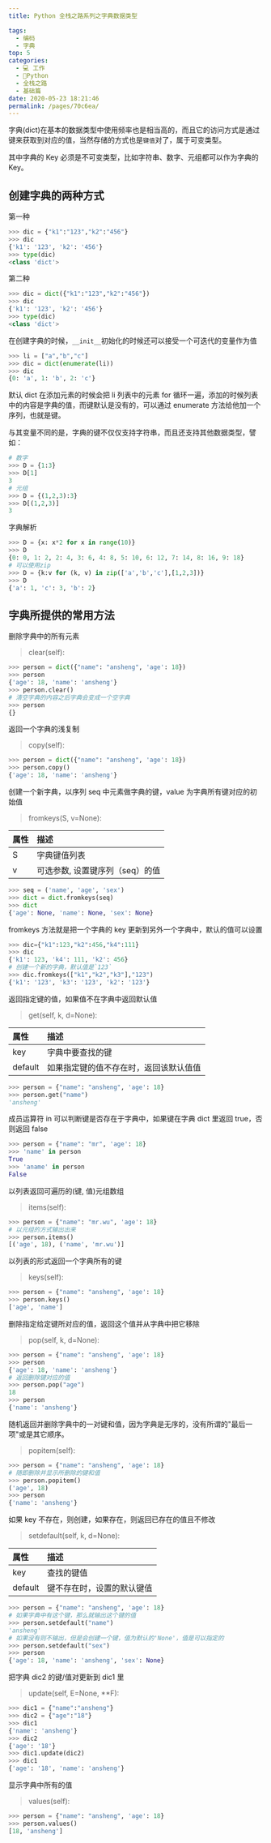 ```yaml
---
title: Python 全栈之路系列之字典数据类型

tags: 
  - 编码
  - 字典
top: 5
categories: 
  - 💻 工作
  - 🐍Python
  - 全栈之路
  - 基础篇
date: 2020-05-23 18:21:46
permalink: /pages/70c6ea/
---
```


字典(dict)在基本的数据类型中使用频率也是相当高的，而且它的访问方式是通过键来获取到对应的值，当然存储的方式也是`键值`对了，属于可变类型。

其中字典的 Key 必须是不可变类型，比如字符串、数字、元组都可以作为字典的 Key。

## 创建字典的两种方式

第一种

```python
>>> dic = {"k1":"123","k2":"456"}
>>> dic
{'k1': '123', 'k2': '456'}
>>> type(dic)
<class 'dict'>
```

第二种

```python
>>> dic = dict({"k1":"123","k2":"456"})
>>> dic
{'k1': '123', 'k2': '456'}
>>> type(dic)
<class 'dict'>
```

在创建字典的时候，`__init__`初始化的时候还可以接受一个可迭代的变量作为值

```python
>>> li = ["a","b","c"]
>>> dic = dict(enumerate(li))
>>> dic
{0: 'a', 1: 'b', 2: 'c'}
```

默认 dict 在添加元素的时候会把 li 列表中的元素 for 循环一遍，添加的时候列表中的内容是字典的值，而键默认是没有的，可以通过 enumerate 方法给他加一个序列，也就是键。

与其变量不同的是，字典的键不仅仅支持字符串，而且还支持其他数据类型，譬如：

```python
# 数字
>>> D = {1:3}
>>> D[1]
3
# 元组
>>> D = {(1,2,3):3}
>>> D[(1,2,3)]
3
```

字典解析

```python
>>> D = {x: x*2 for x in range(10)}
>>> D
{0: 0, 1: 2, 2: 4, 3: 6, 4: 8, 5: 10, 6: 12, 7: 14, 8: 16, 9: 18}
# 可以使用zip
>>> D = {k:v for (k, v) in zip(['a','b','c'],[1,2,3])}
>>> D
{'a': 1, 'c': 3, 'b': 2}
```

## 字典所提供的常用方法

删除字典中的所有元素

> clear(self):

```python
>>> person = dict({"name": "ansheng", 'age': 18})
>>> person
{'age': 18, 'name': 'ansheng'}
>>> person.clear()
# 清空字典的内容之后字典会变成一个空字典
>>> person
{}
```

返回一个字典的浅复制

> copy(self): 

```python
>>> person = dict({"name": "ansheng", 'age': 18})
>>> person.copy()
{'age': 18, 'name': 'ansheng'}
```

创建一个新字典，以序列 seq 中元素做字典的键，value 为字典所有键对应的初始值

> fromkeys(S, v=None): 

|属性|描述|
|:--|:--|
|S|字典键值列表|
|v|可选参数, 设置键序列（seq）的值|

```python
>>> seq = ('name', 'age', 'sex')
>>> dict = dict.fromkeys(seq)
>>> dict
{'age': None, 'name': None, 'sex': None}
```

fromkeys 方法就是把一个字典的 key 更新到另外一个字典中，默认的值可以设置

```python
>>> dic={"k1":123,"k2":456,"k4":111}
>>> dic
{'k1': 123, 'k4': 111, 'k2': 456}
# 创建一个新的字典，默认值是`123`
>>> dic.fromkeys(["k1","k2","k3"],"123")
{'k1': '123', 'k3': '123', 'k2': '123'}
```

返回指定键的值，如果值不在字典中返回默认值

> get(self, k, d=None):

|属性|描述|
|:--|:--|
|key|字典中要查找的键|
|default|如果指定键的值不存在时，返回该默认值值|

```python
>>> person = {"name": "ansheng", 'age': 18}
>>> person.get("name")
'ansheng'
```

成员运算符 in 可以判断键是否存在于字典中，如果键在字典 dict 里返回 true，否则返回 false

```python
>>> person = {"name": "mr", 'age': 18}
>>> 'name' in person
True
>>> 'aname' in person
False
```

以列表返回可遍历的(键, 值)元组数组

> items(self):

```python
>>> person = {"name": "mr.wu", 'age': 18}
# 以元组的方式输出出来
>>> person.items()
[('age', 18), ('name', 'mr.wu')]
```

以列表的形式返回一个字典所有的键

> keys(self):

```python
>>> person = {"name": "ansheng", 'age': 18}
>>> person.keys()
['age', 'name']
```

删除指定给定键所对应的值，返回这个值并从字典中把它移除

> pop(self, k, d=None): 

```python
>>> person = {"name": "ansheng", 'age': 18}
>>> person
{'age': 18, 'name': 'ansheng'}
# 返回删除键对应的值
>>> person.pop("age")
18
>>> person
{'name': 'ansheng'}
```

随机返回并删除字典中的一对键和值，因为字典是无序的，没有所谓的"最后一项"或是其它顺序。

> popitem(self): 

```python
>>> person = {"name": "ansheng", 'age': 18}
# 随即删除并显示所删除的键和值
>>> person.popitem()
('age', 18)
>>> person
{'name': 'ansheng'}
```

如果 key 不存在，则创建，如果存在，则返回已存在的值且不修改

> setdefault(self, k, d=None): 

|属性|描述|
|:--|:--|
|key|查找的键值|
|default|键不存在时，设置的默认键值|

```python
>>> person = {"name": "ansheng", 'age': 18}
# 如果字典中有这个键，那么就输出这个键的值
>>> person.setdefault("name")
'ansheng'
# 如果没有则不输出，但是会创建一个键，值为默认的'None'，值是可以指定的
>>> person.setdefault("sex")
>>> person
{'age': 18, 'name': 'ansheng', 'sex': None}

```

把字典 dic2 的键/值对更新到 dic1 里

> update(self, E=None, **F): 

```python
>>> dic1 = {"name":"ansheng"}
>>> dic2 = {"age":"18"}
>>> dic1
{'name': 'ansheng'}
>>> dic2
{'age': '18'}
>>> dic1.update(dic2)
>>> dic1
{'age': '18', 'name': 'ansheng'}
```

显示字典中所有的值

> values(self): 

```python
>>> person = {"name": "ansheng", 'age': 18}
>>> person.values()
[18, 'ansheng']
```
